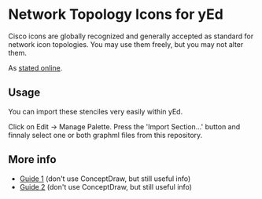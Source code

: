 # Network Topology Icons for yEd

Cisco icons are globally recognized and generally accepted as standard for network icon topologies. You may use them freely, but you may not alter them.

As [stated online](https://www.cisco.com/c/en/us/about/brand-center/network-topology-icons.html).

## Usage
You can import these stenciles very easily within yEd.

Click on Edit -> Manage Palette. Press the 'Import Section...' button and finnaly select one or both graphml files from this repository. 


## More info
* [Guide 1](https://www.conceptdraw.com/How-To-Guide/cisco-switches-hubs) (don't use ConceptDraw, but still useful info)
* [Guide 2](https://www.conceptdraw.com/How-To-Guide/cisco-network-topology-icons) (don't use ConceptDraw, but still useful info)
